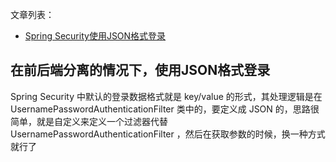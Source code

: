 文章列表：
- [Spring Security使用JSON格式登录](http://www.javaboy.org/2020/0331/spring-security-json.html)

在前后端分离的情况下，使用JSON格式登录
--

Spring Security 中默认的登录数据格式就是 key/value 的形式，其处理逻辑是在 UsernamePasswordAuthenticationFilter 类中的，要定义成 JSON 的，思路很简单，就是自定义来定义一个过滤器代替 UsernamePasswordAuthenticationFilter ，然后在获取参数的时候，换一种方式就行了